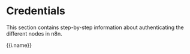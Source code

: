 # Credentials

This section contains step-by-step information about authenticating the different nodes in n8n.

<div v-for="i in items" :key="i.url">
	<a :href="`/credentials/${i.url}/`">
		<p>{{i.name}}</p>
	</a>
</div>

<script>
import nodes from '@dynamic/nodes'

export default {
	data () {
		return {
			items: []
		}
	},
	methods: {
		filterCreds(node) {
			if(Object.keys(node.codex).length) {
				if(node.codex.data.resources.credentialDocumentation)
				return node;
			}
		},
		checkCreds(nodes) {
			return nodes.filter(this.filterCreds)
		}
	},
	beforeMount() {
		// store nodes with credentials in an array
		let credNodes = this.checkCreds(Object.values(nodes.nodes));
		let node = {};
		let creds = [];
		credNodes.map(cred => {
			const url = cred.codex.data.resources.credentialDocumentation[0].url.split('/')[4];
			const name = cred.displayName;
			node[url] = name;
		})
		creds = Object.keys(node).map(key => {
			return {
				"url": key,
				"name": node[key]
			}
		})
		creds.map(a => {
			let name = a.name.split(' ');
			if(name.length>1 && name.includes('Trigger')){
				name.splice(-1,1);
			}
			a.name = name.join(' ');
			if(a.name=== 'Youtube') {
				a.name = 'Google'
			}
			if(a.name=== 'Microsoft Teams') {
				a.name = 'Microsoft'
			}
		})
		this.$data.items = creds;
	}
}
</script>